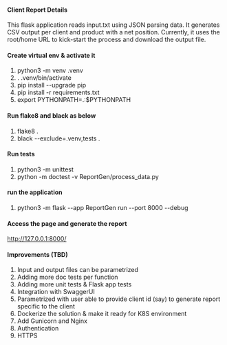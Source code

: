 #### Client Report Details 
This flask application reads input.txt using JSON parsing data.
It generates CSV output per client and product with a net position.
Currently, it uses the root/home URL to kick-start the process and download the output file.


#### Create virtual env & activate it
1. python3 -m venv .venv 
1. . .venv/bin/activate
1. pip install --upgrade pip
1. pip install -r requirements.txt
1. export PYTHONPATH=.:$PYTHONPATH

#### Run flake8 and black as below
1. flake8 .
1. black --exclude=.venv,tests .

#### Run tests
1. python3 -m unittest
1. python -m doctest -v ReportGen/process_data.py 


#### run the application 
1. python3 -m flask --app ReportGen run --port 8000 --debug

#### Access the page and generate the report
http://127.0.0.1:8000/


#### Improvements (TBD)
1. Input and output files can be parametrized
2. Adding more doc tests per function
3. Adding more unit tests & Flask app tests
4. Integration with SwaggerUI
5. Parametrized with user able to provide client id (say) to generate report specific to the client
6. Dockerize the solution & make it ready for K8S environment
7. Add Gunicorn and Nginx
8. Authentication
9. HTTPS
